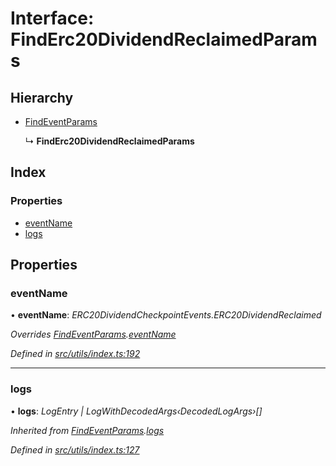 # Interface: FindErc20DividendReclaimedParams

## Hierarchy

* [FindEventParams](_utils_index_.findeventparams.md)

  ↳ **FindErc20DividendReclaimedParams**

## Index

### Properties

* [eventName](_utils_index_.finderc20dividendreclaimedparams.md#eventname)
* [logs](_utils_index_.finderc20dividendreclaimedparams.md#logs)

## Properties

###  eventName

• **eventName**: *ERC20DividendCheckpointEvents.ERC20DividendReclaimed*

*Overrides [FindEventParams](_utils_index_.findeventparams.md).[eventName](_utils_index_.findeventparams.md#eventname)*

*Defined in [src/utils/index.ts:192](https://github.com/PolymathNetwork/polymath-sdk/blob/e8bbc1e/src/utils/index.ts#L192)*

___

###  logs

• **logs**: *LogEntry | LogWithDecodedArgs‹DecodedLogArgs›[]*

*Inherited from [FindEventParams](_utils_index_.findeventparams.md).[logs](_utils_index_.findeventparams.md#logs)*

*Defined in [src/utils/index.ts:127](https://github.com/PolymathNetwork/polymath-sdk/blob/e8bbc1e/src/utils/index.ts#L127)*
